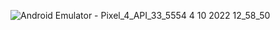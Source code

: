 ![Android Emulator - Pixel_4_API_33_5554 4 10 2022 12_58_50](https://user-images.githubusercontent.com/44638560/193791320-78e6083a-c6da-471b-863c-e9cdbbcfd8d9.png)
